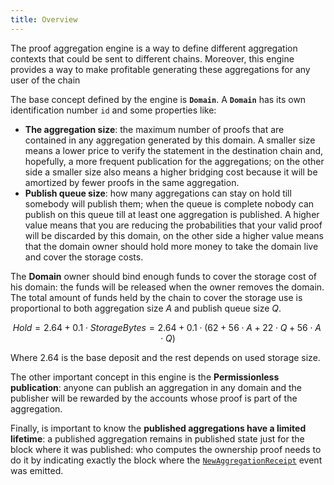 ```yaml
---
title: Overview
---
```


The proof aggregation engine is a way to define different aggregation contexts that could be sent to different chains. Moreover, this engine provides a way to make profitable generating these aggregations for any user of the chain

The base concept defined by the engine is **`Domain`**. A **`Domain`** has its own identification number `id` and some properties like:

* **The aggregation size**: the maximum number of proofs that are contained in any aggregation generated by this domain. A smaller size means a lower price to verify the statement in the destination chain and, hopefully, a more frequent publication for the aggregations; on the other side a smaller size also means a higher bridging cost because it will be amortized by fewer proofs in the same aggregation.
* **Publish queue size**: how many aggregations can stay on hold till somebody will publish them; when the queue is complete nobody can publish on this queue till at least one aggregation is published. A higher value means that you are reducing the probabilities that your valid proof will be discarded by this domain, on the other side a higher value means that the domain owner should hold more money to take the domain live and cover the storage costs.

The **Domain** owner should bind enough funds to cover the storage cost of his domain: the funds will be released when the owner removes the domain. The total amount of funds held by the chain to cover the storage use is proportional to both aggregation size $A$ and publish queue size $Q$.

$$
Hold = 2.64 + 0.1 \cdot StorageBytes = 2.64 + 0.1 \cdot (62 + 56 \cdot A + 22 \cdot Q + 56 \cdot A \cdot Q)
$$

Where $2.64$ is the base deposit and the rest depends on used storage size.

The other important concept in this engine is the **Permissionless publication**: anyone can publish an aggregation in any domain and the publisher will be rewarded by the accounts whose proof is part of the aggregation.

Finally, is important to know the **published aggregations have a limited lifetime**: a published aggregation remains in published state just for the block where it was published: who computes the ownership proof needs to do it by indicating exactly the block where the [`NewAggregationReceipt`](../02-mainchain/04-mainchain_api.md#newaggregationreceipt) event was emitted.
